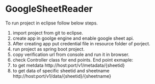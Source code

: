 # GoogleSheetReader
To run project in eclipse follow below steps.
1. import project from git to eclipse.
2. create app in goolge engine and enable google sheet api.
3. After creating app put credential file in resource folder of porject.
4. run project as spring boot project.
5. copy verification url from console and run it in browser.
6. check Controller class for end points.
End point exmaple:
1. to get metdata
  http://host:port/v1/metadata/{sheetid}
2. to get data of specific sheetid and sheetname
  http://host:port/v1/data/{sheetid}/{sheetname}
